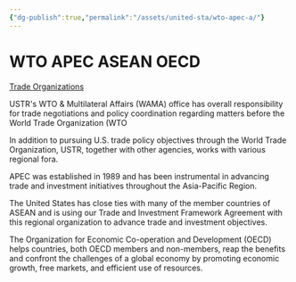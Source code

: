 ```yaml
---
{"dg-publish":true,"permalink":"/assets/united-sta/wto-apec-a/"}
---
```


# WTO APEC ASEAN OECD

[Trade Organizations](https://ustr.gov/issue-areas/trade-organizations)

USTR's WTO & Multilateral Affairs (WAMA) office has overall responsibility for trade negotiations and policy coordination regarding matters before the World Trade Organization (WTO

In addition to pursuing U.S. trade policy objectives through the World Trade Organization, USTR, together with other agencies, works with various regional fora.

APEC was established in 1989 and has been instrumental in advancing trade and investment initiatives throughout the Asia-Pacific Region.

The United States has close ties with many of the member countries of ASEAN and is using our Trade and Investment Framework Agreement with this regional organization to advance trade and investment objectives.

The Organization for Economic Co-operation and Development (OECD) helps countries, both OECD members and non-members, reap the benefits and confront the challenges of a global economy by promoting economic growth, free markets, and efficient use of resources.